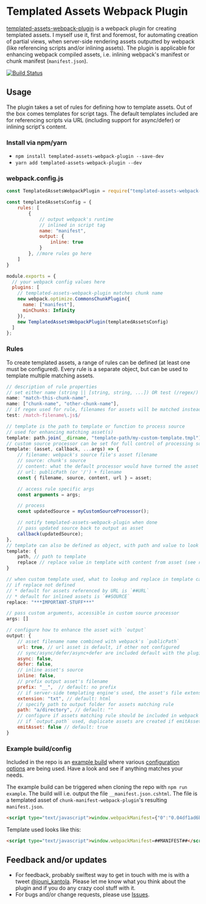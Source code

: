 # Templated Assets Webpack Plugin

[templated-assets-webpack-plugin](https://www.npmjs.com/package/templated-assets-webpack-plugin) is a webpack plugin for creating templated assets. I myself use it, first and foremost, for automating creation of partial views, when server-side rendering assets outputted by webpack (like referencing scripts and/or inlining assets). The plugin is applicable for enhancing webpack compiled assets, i.e. inlining webpack's manifest or chunk manifest (`manifest.json`).

[![Build Status](https://travis-ci.org/jouni-kantola/templated-assets-webpack-plugin.svg?branch=master)](https://travis-ci.org/jouni-kantola/templated-assets-webpack-plugin)

## Usage
The plugin takes a set of rules for defining how to template assets. Out of the box comes templates for script tags. The default templates included are for referencing scripts via URL (including support for async/defer) or inlining script's content.

### Install via npm/yarn
- `npm install templated-assets-webpack-plugin --save-dev`
- `yarn add templated-assets-webpack-plugin --dev`

### webpack.config.js
```javascript
const TemplatedAssetsWebpackPlugin = require("templated-assets-webpack-plugin");

const templatedAssetsConfig = {
    rules: [
        {
            // output webpack's runtime
            // inlined in script tag
            name: "manifest",
            output: {
                inline: true
            }
        }, //more rules go here
    ]
}

module.exports = {
  // your webpack config values here
  plugins: [
    // templated-assets-webpack-plugin matches chunk name
    new webpack.optimize.CommonsChunkPlugin({
      name: ["manifest"],
      minChunks: Infinity
    }),
    new TemplatedAssetsWebpackPlugin(templatedAssetsConfig)
  ]
};
```

### Rules
To create templated assets, a range of rules can be defined (at least one must be configured). Every rule is a separate object, but can be used to template multiple matching assets.

```javascript
// description of rule properties
// set either name (string || [string, string, ...]) OR test (/regex/)
name: "match-this-chunk-name",
name: ["chunk-name", "other-chunk-name"],
// if regex used for rule, filenames for assets will be matched instead of chunk names
test: /match-filename\.js$/ 

// template is the path to template or function to process source
// used for enhancing matching asset(s)
template: path.join(__dirname, "template-path/my-custom-template.tmpl"),
// custom source processor can be set for full control of processing source
template: (asset, callback, ...args) => {
    // filename: webpack's source file's asset filename
    // source: chunk's source
    // content: what the default processor would have turned the asset's content into
    // url: publicPath (or '/') + filename
    const { filename, source, content, url } = asset;

    // access rule specific args 
    const arguments = args;

    // process
    const updatedSource = myCustomSourceProcessor();

    // notify templated-assets-webpack-plugin when done
    // pass updated source back to output as asset
    callback(updatedSource);
},
// template can also be defined as object, with path and value to look for and replace
template: {
    path, // path to template
    replace // replace value in template with content from asset (see replace property for default values)
}

// when custom template used, what to lookup and replace in template can be configured
// if replace not defined
// * default for assets referenced by URL is `##URL`
// * default for inlined assets is `##SOURCE`
replace: "***IMPORTANT-STUFF***"

// pass custom arguments, accessible in custom source processor
args: []

// configure how to enhance the asset with `output`
output: {
    // asset filename name combined with webpack's `publicPath`
    url: true, // url asset is default, if other not configured
    // sync/async/defer/async+defer are included default with the plugin
    async: false,
    defer: false,
    // inline asset's source
    inline: false,
    // prefix output asset's filename
    prefix: "__",  // default: no prefix
    // if server-side templating engine's used, the asset's file extension can be controlled 
    extension: "txt", // default: html
    // specify path to output folder for assets matching rule
    path: "a/directory", // default: ""
    // configure if assets matching rule should be included in webpack's output
    // if `output.path` used, duplicate assets are created if emitAsset is true
    emitAsset: false // default: true
}
```

### Example build/config
Included in the repo is an [example build](https://github.com/jouni-kantola/templated-assets-webpack-plugin/blob/master/example/webpack.config.js) where various [configuration options](https://github.com/jouni-kantola/templated-assets-webpack-plugin/blob/master/example/templated-assets-config.js) are being used. Have a look and see if anything matches your needs.

The example build can be triggered when cloning the repo with `npm run example`. The build will i.e. output the file `__manifest.json.cshtml`. The file is a templated asset of `chunk-manifest-webpack-plugin`'s resulting `manifest.json`.

```html
<script type="text/javascript">window.webpackManifest={"0":"0.04df1ad6b72d121fd6ab.js","1":"1.652fb163ed4c79d993d0.js","2":"2.3a556c55f764acccb23a.js"}</script>
```

Template used looks like this:
```html
<script type="text/javascript">window.webpackManifest=##MANIFEST##</script>
```

## Feedback and/or updates
* For feedback, probably swiftest way to get in touch with me is with a tweet [@jouni_kantola](https://twitter.com/jouni_kantola). Please let me know what you think about the plugin and if you do any crazy cool stuff with it.
* For bugs and/or change requests, please use [Issues](https://github.com/jouni-kantola/templated-assets-webpack-plugin/issues).
